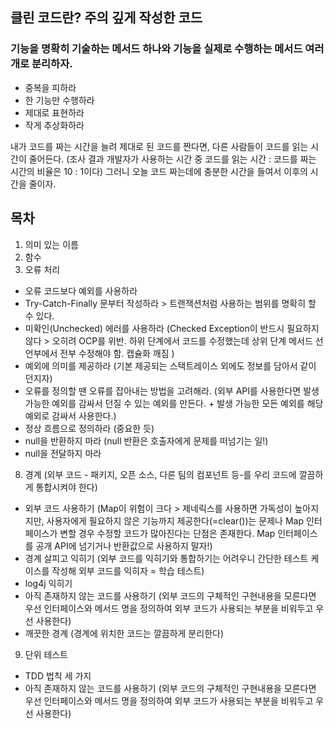 ## 클린 코드란? 주의 깊게 작성한 코드
### 기능을 명확히 기술하는 메서드 하나와 기능을 실제로 수행하는 메서드 여러 개로 분리하자.

- 중복을 피하라
- 한 기능만 수행하라
- 제대로 표현하라
- 작게 추상화하라

내가 코드를 짜는 시간을 늘려 제대로 된 코드를 짠다면, 다른 사람들이 코드를 읽는 시간이 줄어든다. (조사 결과 개발자가 사용하는 시간 중 코드를 읽는 시간 : 코드를 짜는 시간의 비율은 10 : 1이다)
그러니 오늘 코드 짜는데에 충분한 시간을 들여서 이후의 시간을 줄이자.

## 목차
1. 의미 있는 이름
2. 함수
5. 오류 처리

- 오류 코드보다 예외를 사용하라
- Try-Catch-Finally 문부터 작성하라 > 트랜잭션처럼 사용하는 범위를 명확히 할 수 있다. 
- 미확인(Unchecked) 에러를 사용하라 (Checked Exception이 반드시 필요하지 않다 > 오히려 OCP를 위반. 하위 단계에서 코드를 수정했는데 상위 단계 메서드 선언부에서 전부 수정해야 함. 캡슐화 깨짐 )
- 예외에 의미를 제공하라 (기본 제공되는 스택트레이스 외에도 정보를 담아서 같이 던지자)
- 오류를 정의할 땐 오류를 잡아내는 방법을 고려해라. (외부 API를 사용한다면 발생 가능한 예외를 감싸서 던질 수 있는 예외를 만든다. + 발생 가능한 모든 예외를 해당 예외로 감싸서 사용한다.)
- 정상 흐름으로 정의하라 (중요한 듯)
- null을 반환하지 마라 (null 반환은 호출자에게 문제를 떠넘기는 일!)
- null을 전달하지 마라
8. 경계 (외부 코드 - 패키지, 오픈 소스, 다른 팀의 컴포넌트 등-를 우리 코드에 깔끔하게 통합시켜야 한다)
- 외부 코드 사용하기 (Map이 위험이 크다 > 제네릭스를 사용하면 가독성이 높아지지만, 사용자에게 필요하지 않은 기능까지 제공한다(=clear())는 문제나 Map 인터페이스가 변할 경우 수정할 코드가 많아진다는 단점은 존재한다. Map 인터페이스를 공개 API에 넘기거나 반환값으로 사용하지 말자!)
- 경계 살피고 익히기 (외부 코드를 익히기와 통합하기는 어려우니 간단한 테스트 케이스를 작성해 외부 코드를 익히자 = 학습 테스트)
- log4j 익히기 
- 아직 존재하지 않는 코드를 사용하기 (외부 코드의 구체적인 구현내용을 모른다면 우선 인터페이스와 메서드 명을 정의하여 외부 코드가 사용되는 부분을 비워두고 우선 사용한다)
- 깨끗한 경계 (경계에 위치한 코드는 깔끔하게 분리한다)
9. 단위 테스트
- TDD 법칙 세 가지
- 아직 존재하지 않는 코드를 사용하기 (외부 코드의 구체적인 구현내용을 모른다면 우선 인터페이스와 메서드 명을 정의하여 외부 코드가 사용되는 부분을 비워두고 우선 사용한다)
